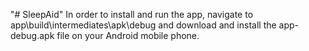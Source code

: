 "# SleepAid" 
In order to install and run the app, navigate to app\build\intermediates\apk\debug and download and install the app-debug.apk file on your Android mobile phone.
